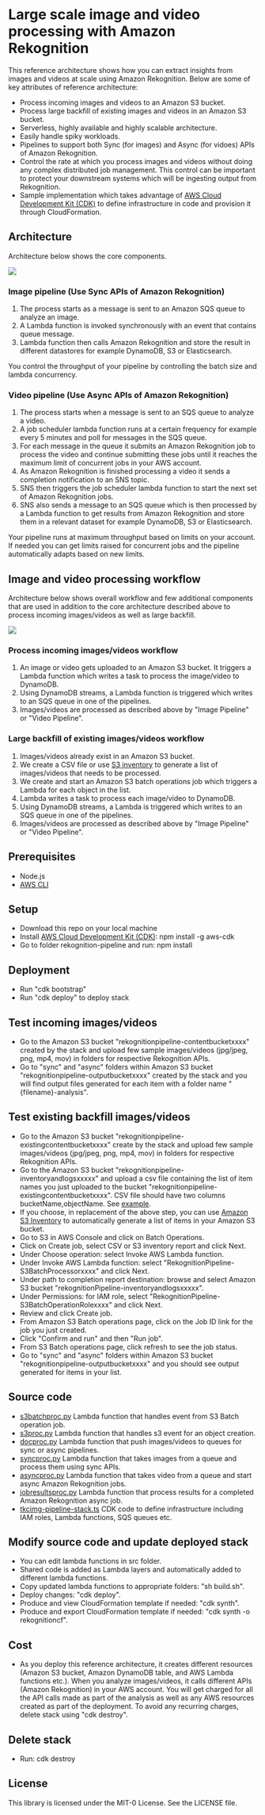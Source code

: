 # Large scale image and video processing with Amazon Rekognition
This reference architecture shows how you can extract insights from images and videos at scale using Amazon Rekognition. Below are some of key attributes of reference architecture:
- Process incoming images and videos to an Amazon S3 bucket.
- Process large backfill of existing images and videos in an Amazon S3 bucket.
- Serverless, highly available and highly scalable architecture.
- Easily handle spiky workloads.
- Pipelines to support both Sync (for images) and Async (for vidoes) APIs of Amazon Rekognition.
- Control the rate at which you process images and videos without doing any complex distributed job management. This control can be important to protect your downstream systems which will be ingesting output from Rekognition.
- Sample implementation which takes advantage of [AWS Cloud Development Kit (CDK)](https://docs.aws.amazon.com/cdk/latest/guide/home.html) to define infrastructure in code and provision it through CloudFormation.

## Architecture
Architecture below shows the core components. 

![](arch.png)

### Image pipeline (Use Sync APIs of Amazon Rekognition)
1. The process starts as a message is sent to an Amazon SQS queue to analyze an image.
2. A Lambda function is invoked synchronously with an event that contains queue message.
3. Lambda function then calls Amazon Rekognition and store the result in different datastores for example DynamoDB, S3 or Elasticsearch.

You control the throughput of your pipeline by controlling the batch size and lambda concurrency.

### Video pipeline (Use Async APIs of Amazon Rekognition)
1. The process starts when a message is sent to an SQS queue to analyze a video.
2. A job scheduler lambda function runs at a certain frequency for example every 5 minutes and poll for messages in the SQS queue.
3. For each message in the queue it submits an Amazon Rekognition job to process the video and continue submitting these jobs until it reaches the maximum limit of concurrent jobs in your AWS account.
4. As Amazon Rekognition is finished processing a video it sends a completion notification to an SNS topic.
5. SNS then triggers the job scheduler lambda function to start the next set of Amazon Rekognition jobs.
6. SNS also sends a message to an SQS queue which is then processed by a Lambda function to get results from Amazon Rekognition and store them in a relevant dataset for example DynamoDB, S3 or Elasticsearch.

Your pipeline runs at maximum throughput based on limits on your account. If needed you can get limits raised for concurrent jobs and the pipeline automatically adapts based on new limits.

## Image and video processing workflow
Architecture below shows overall workflow and few additional components that are used in addition to the core architecture described above to process incoming images/videos as well as large backfill.

![](arch-complete.png)

### Process incoming images/videos workflow
1. An image or video gets uploaded to an Amazon S3 bucket. It triggers a Lambda function which writes a task to process the image/video to DynamoDB.
2. Using DynamoDB streams, a Lambda function is triggered which writes to an SQS queue in one of the pipelines.
3. Images/videos are processed as described above by "Image Pipeline" or "Video Pipeline".

### Large backfill of existing images/videos workflow
1. Images/videos already exist in an Amazon S3 bucket.
2. We create a CSV file or use [S3 inventory](https://docs.aws.amazon.com/AmazonS3/latest/dev/storage-inventory.html) to generate a list of images/videos that needs to be processed.
3. We create and start an Amazon S3 batch operations job which triggers a Lambda for each object in the list.
4. Lambda writes a task to process each image/video to DynamoDB.
5. Using DynamoDB streams, a Lambda is triggered which writes to an SQS queue in one of the pipelines.
6. Images/videos are processed as described above by "Image Pipeline" or "Video Pipeline".

## Prerequisites
- Node.js
- [AWS CLI](https://docs.aws.amazon.com/cli/latest/userguide/cli-chap-install.html)

## Setup
- Download this repo on your local machine
- Install [AWS Cloud Development Kit (CDK)](https://docs.aws.amazon.com/cdk/latest/guide/what-is.html): npm install -g aws-cdk
- Go to folder rekognition-pipeline and run: npm install

## Deployment
- Run "cdk bootstrap"
- Run "cdk deploy" to deploy stack

## Test incoming images/videos
- Go to the Amazon S3 bucket "rekognitionpipeline-contentbucketxxxx" created by the stack and upload few sample images/videos (jpg/jpeg, png, mp4, mov) in folders for respective Rekognition APIs.
- Go to "sync" and "async" folders within Amazon S3 bucket "rekognitionpipeline-outputbucketxxxx" created by the stack and you will find output files generated for each item with a folder name "{filename}-analysis".

## Test existing backfill images/videos
- Go to the Amazon S3 bucket "rekognitionpipeline-existingcontentbucketxxxx" create by the stack and upload few sample images/videos (jpg/jpeg, png, mp4, mov) in folders for respective Rekognition APIs.
- Go to the Amazon S3 bucket "rekognitionpipeline-inventoryandlogsxxxxx" and upload a csv file containing the list of item names you just uploaded to the bucket "rekognitionpipeline-existingcontentbucketxxxx". CSV file should have two columns bucketName,objectName. See [example](./inventory-test.csv).
- If you choose, in replacement of the above step, you can use [Amazon S3 Inventory](https://docs.aws.amazon.com/AmazonS3/latest/dev/storage-inventory.html) to automatically generate a list of items in your Amazon S3 bucket.
- Go to S3 in AWS Console and click on Batch Operations.
- Click on Create job, select CSV or S3 inventory report and click Next.
- Under Choose operation: select Invoke AWS Lambda function.
- Under Invoke AWS Lambda function: select "RekognitionPipeline-S3BatchProcessorxxxx" and click Next.
- Under path to completion report destination: browse and select Amazon S3 bucket "rekognitionPipeline-inventoryandlogsxxxxx".
- Under Permissions: for IAM role, select "RekognitionPipeline-S3BatchOperationRolexxxx" and click Next.
- Review and click Create job.
- From Amazon S3 Batch operations page, click on the Job ID link for the job you just created.
- Click "Confirm and run" and then "Run job".
- From S3 Batch operations page, click refresh to see the job status.
- Go to "sync" and "async" folders within Amazon S3 bucket "rekognitionpipeline-outputbucketxxxx" and you should see output generated for items in your list.

## Source code
- [s3batchproc.py](./src/s3batchproc.py) Lambda function that handles event from S3 Batch operation job.
- [s3proc.py](./src/s3proc.py) Lambda function that handles s3 event for an object creation.
- [docproc.py](./src/docproc.py) Lambda function that push images/videos to queues for sync or async pipelines.
- [syncproc.py](./src/syncproc.py) Lambda function that takes images from a queue and process them using sync APIs.
- [asyncproc.py](./src/asyncproc.py) Lambda function that takes video from a queue and start async Amazon Rekognition jobs.
- [jobresultsproc.py](./src/jobresultsproc.py) Lambda function that process results for a completed Amazon Rekognition async job.
- [tkcimg-pipeline-stack.ts](tkcimg-pipeline/lib/tkcimg-pipeline-stack.ts) CDK code to define infrastructure including IAM roles, Lambda functions, SQS queues etc.

## Modify source code and update deployed stack
- You can edit lambda functions in src folder.
- Shared code is added as Lambda layers and automatically added  to different lambda functions.
- Copy updated lambda functions to appropriate folders: "sh build.sh".
- Deploy changes: "cdk deploy".
- Produce and view CloudFormation template if needed: "cdk synth".
- Produce and export CloudFormation template if needed: "cdk synth -o rekognitioncf".

## Cost
- As you deploy this reference architecture, it creates different resources (Amazon S3 bucket, Amazon DynamoDB table, and AWS Lambda functions etc.). When you analyze images/videos, it calls different APIs (Amazon Rekognition) in your AWS account. You will get charged for all the API calls made as part of the analysis as well as any AWS resources created as part of the deployment. To avoid any recurring charges, delete stack using "cdk destroy".

## Delete stack
- Run: cdk destroy

## License
This library is licensed under the MIT-0 License. See the LICENSE file.
